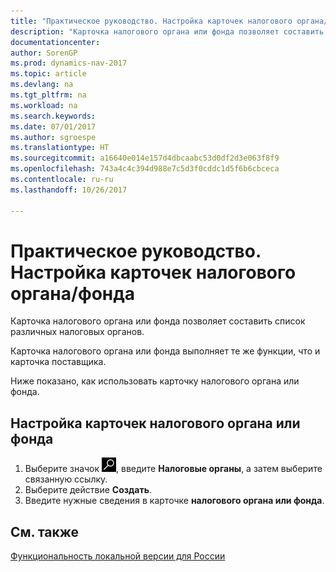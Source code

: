 ```yaml
---
title: "Практическое руководство. Настройка карточек налогового органа/фонда"
description: "Карточка налогового органа или фонда позволяет составить список различных налоговых органов."
documentationcenter: 
author: SorenGP
ms.prod: dynamics-nav-2017
ms.topic: article
ms.devlang: na
ms.tgt_pltfrm: na
ms.workload: na
ms.search.keywords: 
ms.date: 07/01/2017
ms.author: sgroespe
ms.translationtype: HT
ms.sourcegitcommit: a16640e014e157d4dbcaabc53d0df2d3e063f8f9
ms.openlocfilehash: 743a4c4c394d988e7c5d3f0cddc1d5f6b6cbceca
ms.contentlocale: ru-ru
ms.lasthandoff: 10/26/2017

---
```

# <a name="how-to-set-up-tax-authority-fund-cards"></a>Практическое руководство. Настройка карточек налогового органа/фонда
Карточка налогового органа или фонда позволяет составить список различных налоговых органов.  

Карточка налогового органа или фонда выполняет те же функции, что и карточка поставщика.  

Ниже показано, как использовать карточку налогового органа или фонда.  

## <a name="to-set-up-a-tax-authority-or-fund-card"></a>Настройка карточек налогового органа или фонда  

1.  Выберите значок ![Поиск страницы или отчета](../../media/ui-search/search_small.png "Значок поиска страницы или отчета"), введите **Налоговые органы**, а затем выберите связанную ссылку.  
2.  Выберите действие **Создать**.  
3.  Введите нужные сведения в карточке **налогового органа или фонда**.

## <a name="see-also"></a>См. также
[Функциональность локальной версии для России](russia-local-functionality.md)

